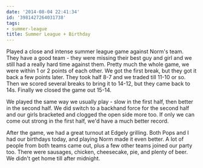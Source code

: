 ```yaml
---
date: '2014-08-04 22:41:34'
id: '3981427264031738'
tags:
- summer-league
title: Summer League + Birthday
---
```


Played a close and intense summer league game against Norm's team. They have a good team - they were missing their best guy and girl and we still had a really hard time against them. Pretty much the whole game, we were within 1 or 2 points of each other. We got the first break, but they got it back a few points later. They took half 8-7 and we traded till 11-10 or so. Then we scored several breaks to bring it to 14-12, but they came back to 14s. Finally we closed the game out 15-14. 

We played the same way we usually play - slow in the first half, then better in the second half. We did switch to a backhand force for the second half and our girls bracketed and clogged the open side more too. If only we can come out strong in the first half, we'd have a much better record.

After the game, we had a great turnout at Edgely grilling. Both Pops and I had our birthdays today, and playing Norm made it even better. A lot of people from both teams came out, plus a few other teams joined our party too. There were sausages, chicken, cheesecake, pie, and plenty of beer. We didn't get home till after midnight.
